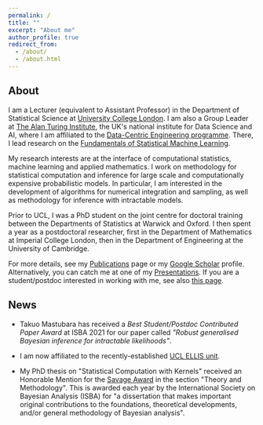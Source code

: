 ```yaml
---
permalink: /
title: ""
excerpt: "About me"
author_profile: true
redirect_from: 
  - /about/
  - /about.html
---
```


## About

I am a Lecturer (equivalent to Assistant Professor) in the Department of Statistical Science at [University College London](https://www.ucl.ac.uk/statistics/). I am also a Group Leader at [The Alan Turing Institute](https://www.turing.ac.uk/), the UK's national institute for Data Science and AI, where I am affiliated to the [Data-Centric Engineering programme](https://www.turing.ac.uk/research/research-programmes/data-centric-engineering#introduction). There, I lead research on the [Fundamentals of Statistical Machine Learning](https://www.turing.ac.uk/research/research-projects/fundamentals-statistical-machine-learning).

My research interests are at the interface of computational statistics, machine learning and applied mathematics. I work on methodology for statistical computation and inference for large scale and computationally expensive probabilistic models. In particular, I am interested in the development of algorithms for numerical integration and sampling, as well as methodology for inference with intractable models. 

Prior to UCL, I was a PhD student on the joint centre for doctoral training between the Departments of Statistics at Warwick and Oxford. I then spent a year as a postdoctoral researcher, first in the Department of Mathematics at Imperial College London, then in the Department of Engineering at the University of Cambridge. 

For more details, see my [Publications](https://fxbriol.github.io/publications/) page or my [Google Scholar](https://scholar.google.co.uk/citations?user=yLBYtAwAAAAJ&hl=en) profile. Alternatively, you can catch me at one of my [Presentations](https://fxbriol.github.io/presentations/). If you are a student/postdoc interested in working with me, see also [this page](https://fxbriol.github.io/supervision/).



## News
* Takuo Mastubara has received a *Best Student/Postdoc Contributed Paper Award* at ISBA 2021 for our paper called *"Robust generalised Bayesian inference for intractable likelihoods"*.

* I am now affiliated to the recently-established [UCL ELLIS unit](https://ucl-ellis.github.io).

* My PhD thesis on "Statistical Computation with Kernels" received an Honorable Mention for the [Savage Award](https://bayesian.org/project/savage-award/) in the section "Theory and Methodology". This is awarded each year by the International Society on Bayesian Analysis (ISBA) for "a dissertation that makes important original contributions to the foundations, theoretical developments, and/or general methodology of Bayesian analysis".

